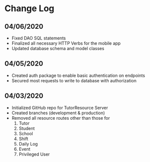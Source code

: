 # Change Log

## 04/06/2020
* Fixed DAO SQL statements
* Finalized all necessary HTTP Verbs for the mobile app
* Updated database schema and model classes

## 04/05/2020
- Created auth package to enable basic authentication on endpoints
- Secured most requests to write to database with authorization

## 04/03/2020
- Initialized GitHub repo for TutorResource Server
- Created branches (development & production)
- Removed all resource routes other than those for
    1. Tutor
    2. Student
    3. School
    4. Shift
    5. Daily Log
    6. Event
    7. Privileged User